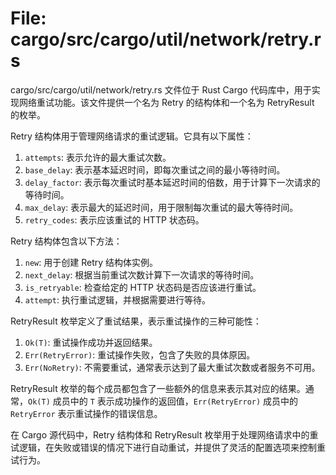 # File: cargo/src/cargo/util/network/retry.rs

cargo/src/cargo/util/network/retry.rs 文件位于 Rust Cargo 代码库中，用于实现网络重试功能。该文件提供一个名为 Retry 的结构体和一个名为 RetryResult 的枚举。

Retry 结构体用于管理网络请求的重试逻辑。它具有以下属性：

1. `attempts`: 表示允许的最大重试次数。
2. `base_delay`: 表示基本延迟时间，即每次重试之间的最小等待时间。
3. `delay_factor`: 表示每次重试时基本延迟时间的倍数，用于计算下一次请求的等待时间。
4. `max_delay`: 表示最大的延迟时间，用于限制每次重试的最大等待时间。
5. `retry_codes`: 表示应该重试的 HTTP 状态码。

Retry 结构体包含以下方法：
1. `new`: 用于创建 Retry 结构体实例。
2. `next_delay`: 根据当前重试次数计算下一次请求的等待时间。
3. `is_retryable`: 检查给定的 HTTP 状态码是否应该进行重试。
4. `attempt`: 执行重试逻辑，并根据需要进行等待。

RetryResult 枚举定义了重试结果，表示重试操作的三种可能性：

1. `Ok(T)`: 重试操作成功并返回结果。
2. `Err(RetryError)`: 重试操作失败，包含了失败的具体原因。
3. `Err(NoRetry)`: 不需要重试，通常表示达到了最大重试次数或者服务不可用。

RetryResult 枚举的每个成员都包含了一些额外的信息来表示其对应的结果。通常，`Ok(T)` 成员中的 `T` 表示成功操作的返回值，`Err(RetryError)` 成员中的 `RetryError` 表示重试操作的错误信息。

在 Cargo 源代码中，Retry 结构体和 RetryResult 枚举用于处理网络请求中的重试逻辑，在失败或错误的情况下进行自动重试，并提供了灵活的配置选项来控制重试行为。


